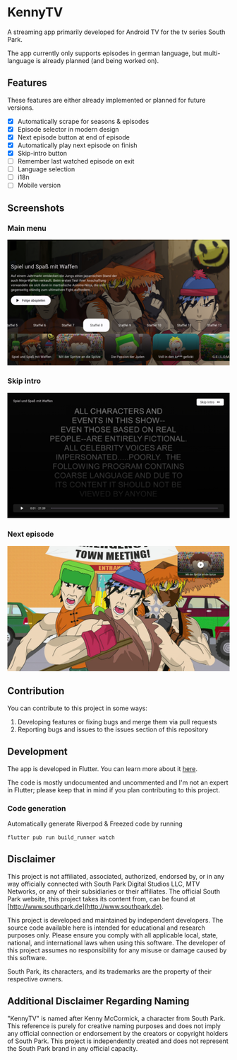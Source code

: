 # KennyTV

A streaming app primarily developed for Android TV for the tv series South Park.

The app currently only supports episodes in german language, but multi-language is already planned (and being worked on).

## Features

These features are either already implemented or planned for future versions.

-   [x] Automatically scrape for seasons & episodes
-   [x] Episode selector in modern design
-   [x] Next episode button at end of episode
-   [x] Automatically play next episode on finish
-   [x] Skip-intro button
-   [ ] Remember last watched episode on exit
-   [ ] Language selection
-   [ ] i18n
-   [ ] Mobile version

## Screenshots

### Main menu

![main menu](res/main-menu.png "Main menu")

### Skip intro

![skip intro](res/skip-intro.png "Skip intro button")

### Next episode

![next episode](res/next-episode.png "Next episode")

## Contribution

You can contribute to this project in some ways:

1. Developing features or fixing bugs and merge them via pull requests
2. Reporting bugs and issues to the issues section of this repository

## Development

The app is developed in Flutter. You can learn more about it [here](https://flutter.dev/).

The code is mostly undocumented and uncommented and I'm not an expert in Flutter; please keep that in mind if you plan contributing to this project.

### Code generation

Automatically generate Riverpod & Freezed code by running

```
flutter pub run build_runner watch
```

## Disclaimer

This project is not affiliated, associated, authorized, endorsed by, or in any way officially connected with South Park Digital Studios LLC, MTV Networks, or any of their subsidiaries or their affiliates. The official South Park website, this project takes its content from, can be found at [http://www.southpark.de](http://www.southpark.de).

This project is developed and maintained by independent developers. The source code available here is intended for educational and research purposes only. Please ensure you comply with all applicable local, state, national, and international laws when using this software. The developer of this project assumes no responsibility for any misuse or damage caused by this software.

South Park, its characters, and its trademarks are the property of their respective owners.

## Additional Disclaimer Regarding Naming

"KennyTV" is named after Kenny McCormick, a character from South Park. This reference is purely for creative naming purposes and does not imply any official connection or endorsement by the creators or copyright holders of South Park. This project is independently created and does not represent the South Park brand in any official capacity.
